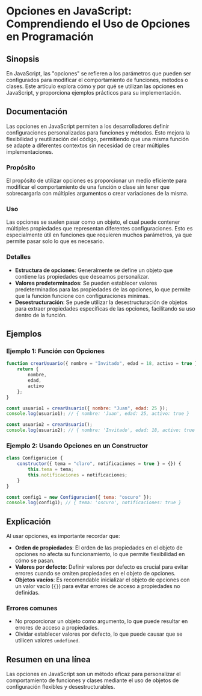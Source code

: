 <!--
Meta Description: # Opciones en JavaScript: Comprendiendo el Uso de Opciones en Programación ## Sinopsis En JavaScript, las "opciones" se refieren a los parámetros que ...
Meta Keywords: opciones, que, las, para, propiedades
-->

# Opciones en JavaScript: Comprendiendo el Uso de Opciones en Programación

## Sinopsis
En JavaScript, las "opciones" se refieren a los parámetros que pueden ser configurados para modificar el comportamiento de funciones, métodos o clases. Este artículo explora cómo y por qué se utilizan las opciones en JavaScript, y proporciona ejemplos prácticos para su implementación.

## Documentación
Las opciones en JavaScript permiten a los desarrolladores definir configuraciones personalizadas para funciones y métodos. Esto mejora la flexibilidad y reutilización del código, permitiendo que una misma función se adapte a diferentes contextos sin necesidad de crear múltiples implementaciones.

### Propósito
El propósito de utilizar opciones es proporcionar un medio eficiente para modificar el comportamiento de una función o clase sin tener que sobrecargarla con múltiples argumentos o crear variaciones de la misma.

### Uso
Las opciones se suelen pasar como un objeto, el cual puede contener múltiples propiedades que representan diferentes configuraciones. Esto es especialmente útil en funciones que requieren muchos parámetros, ya que permite pasar solo lo que es necesario.

### Detalles
- **Estructura de opciones**: Generalmente se define un objeto que contiene las propiedades que deseamos personalizar.
- **Valores predeterminados**: Se pueden establecer valores predeterminados para las propiedades de las opciones, lo que permite que la función funcione con configuraciones mínimas.
- **Desestructuración**: Se puede utilizar la desestructuración de objetos para extraer propiedades específicas de las opciones, facilitando su uso dentro de la función.

## Ejemplos
### Ejemplo 1: Función con Opciones
```javascript
function crearUsuario({ nombre = "Invitado", edad = 18, activo = true } = {}) {
    return {
        nombre,
        edad,
        activo
    };
}

const usuario1 = crearUsuario({ nombre: "Juan", edad: 25 });
console.log(usuario1); // { nombre: 'Juan', edad: 25, activo: true }

const usuario2 = crearUsuario();
console.log(usuario2); // { nombre: 'Invitado', edad: 18, activo: true }
```

### Ejemplo 2: Usando Opciones en un Constructor
```javascript
class Configuracion {
    constructor({ tema = "claro", notificaciones = true } = {}) {
        this.tema = tema;
        this.notificaciones = notificaciones;
    }
}

const config1 = new Configuracion({ tema: "oscuro" });
console.log(config1); // { tema: 'oscuro', notificaciones: true }
```

## Explicación
Al usar opciones, es importante recordar que:

- **Orden de propiedades**: El orden de las propiedades en el objeto de opciones no afecta su funcionamiento, lo que permite flexibilidad en cómo se pasan.
- **Valores por defecto**: Definir valores por defecto es crucial para evitar errores cuando se omiten propiedades en el objeto de opciones.
- **Objetos vacíos**: Es recomendable inicializar el objeto de opciones con un valor vacío (`{}`) para evitar errores de acceso a propiedades no definidas.

### Errores comunes
- No proporcionar un objeto como argumento, lo que puede resultar en errores de acceso a propiedades.
- Olvidar establecer valores por defecto, lo que puede causar que se utilicen valores `undefined`.

## Resumen en una línea
Las opciones en JavaScript son un método eficaz para personalizar el comportamiento de funciones y clases mediante el uso de objetos de configuración flexibles y desestructurables.